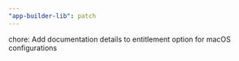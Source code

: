 ```yaml
---
"app-builder-lib": patch
---
```


chore: Add documentation details to entitlement option for macOS configurations
